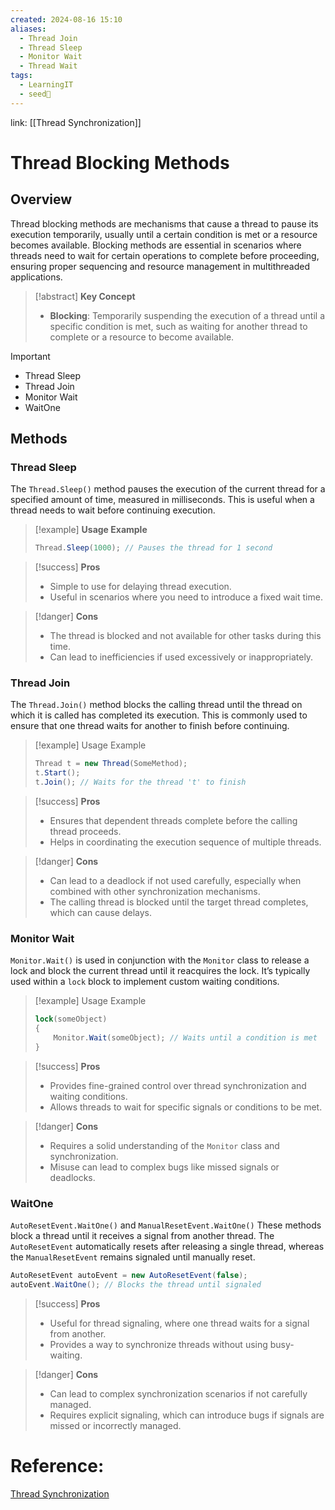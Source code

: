 ```yaml
---
created: 2024-08-16 15:10
aliases:
  - Thread Join
  - Thread Sleep
  - Monitor Wait
  - Thread Wait
tags:
  - LearningIT
  - seed🌱
---
```


link: [[Thread Synchronization]]

# Thread Blocking Methods

## Overview

Thread blocking methods are mechanisms that cause a thread to pause its execution temporarily, usually until a certain condition is met or a resource becomes available. Blocking methods are essential in scenarios where threads need to wait for certain operations to complete before proceeding, ensuring proper sequencing and resource management in multithreaded applications.

> [!abstract] **Key Concept**
> 
> - **Blocking**: Temporarily suspending the execution of a thread until a specific condition is met, such as waiting for another thread to complete or a resource to become available.


> [!important]
> - Thread Sleep
> - Thread Join
> - Monitor Wait
> - WaitOne

## Methods

### Thread Sleep

The `Thread.Sleep()` method pauses the execution of the current thread for a specified amount of time, measured in milliseconds. This is useful when a thread needs to wait before continuing execution.

> [!example] **Usage Example**
>``` csharp
> Thread.Sleep(1000); // Pauses the thread for 1 second
>```

> [!success] **Pros**
> 
> - Simple to use for delaying thread execution.
> - Useful in scenarios where you need to introduce a fixed wait time.

> [!danger] **Cons**
> 
> - The thread is blocked and not available for other tasks during this time.
> - Can lead to inefficiencies if used excessively or inappropriately.

### Thread Join

The `Thread.Join()` method blocks the calling thread until the thread on which it is called has completed its execution. This is commonly used to ensure that one thread waits for another to finish before continuing.

> [!example] Usage Example
> ``` csharp
> Thread t = new Thread(SomeMethod);
> t.Start();
> t.Join(); // Waits for the thread 't' to finish
> ```

> [!success] **Pros**
> 
> - Ensures that dependent threads complete before the calling thread proceeds.
> - Helps in coordinating the execution sequence of multiple threads.

> [!danger] **Cons**
> 
> - Can lead to a deadlock if not used carefully, especially when combined with other synchronization mechanisms.
> - The calling thread is blocked until the target thread completes, which can cause delays.

### Monitor Wait

`Monitor.Wait()` is used in conjunction with the `Monitor` class to release a lock and block the current thread until it reacquires the lock. It’s typically used within a `lock` block to implement custom waiting conditions.

> [!example] Usage Example
> 
> ``` csharp
> lock(someObject)
> {
>     Monitor.Wait(someObject); // Waits until a condition is met
> }
> ```

> [!success] **Pros**
> 
> - Provides fine-grained control over thread synchronization and waiting conditions.
> - Allows threads to wait for specific signals or conditions to be met.

> [!danger] **Cons**
> 
> - Requires a solid understanding of the `Monitor` class and synchronization.
> - Misuse can lead to complex bugs like missed signals or deadlocks.

### WaitOne

`AutoResetEvent.WaitOne()` and `ManualResetEvent.WaitOne()`  These methods block a thread until it receives a signal from another thread. The `AutoResetEvent` automatically resets after releasing a single thread, whereas the `ManualResetEvent` remains signaled until manually reset.

``` csharp
AutoResetEvent autoEvent = new AutoResetEvent(false);
autoEvent.WaitOne(); // Blocks the thread until signaled
```

> [!success] **Pros**
> 
> - Useful for thread signaling, where one thread waits for a signal from another.
> - Provides a way to synchronize threads without using busy-waiting.

> [!danger] **Cons**
> 
> - Can lead to complex synchronization scenarios if not carefully managed.
> - Requires explicit signaling, which can introduce bugs if signals are missed or incorrectly managed.

# Reference:

[Thread Synchronization](https://www.c-sharpcorner.com/UploadFile/1c8574/thread-synchronization/)